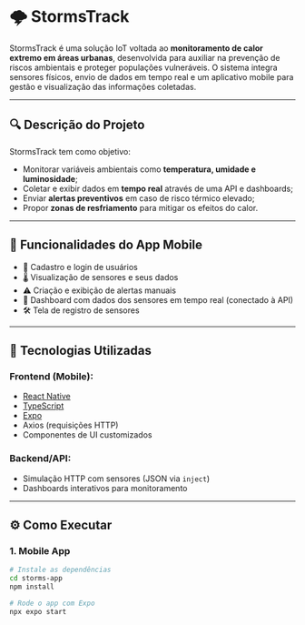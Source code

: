 # 🌩️ StormsTrack

StormsTrack é uma solução IoT voltada ao **monitoramento de calor extremo em áreas urbanas**, desenvolvida para auxiliar na prevenção de riscos ambientais e proteger populações vulneráveis. O sistema integra sensores físicos, envio de dados em tempo real e um aplicativo mobile para gestão e visualização das informações coletadas.

---

## 🔍 Descrição do Projeto

StormsTrack tem como objetivo:

- Monitorar variáveis ambientais como **temperatura, umidade e luminosidade**;
- Coletar e exibir dados em **tempo real** através de uma API e dashboards;
- Enviar **alertas preventivos** em caso de risco térmico elevado;
- Propor **zonas de resfriamento** para mitigar os efeitos do calor.

---

## 📱 Funcionalidades do App Mobile

- 📌 Cadastro e login de usuários
- 🌡️ Visualização de sensores e seus dados
- ⚠️ Criação e exibição de alertas manuais
- 📍 Dashboard com dados dos sensores em tempo real (conectado à API)
- 🛠️ Tela de registro de sensores

---

## 🧠 Tecnologias Utilizadas

### Frontend (Mobile):
- [React Native](https://reactnative.dev/)
- [TypeScript](https://www.typescriptlang.org/)
- [Expo](https://expo.dev/)
- Axios (requisições HTTP)
- Componentes de UI customizados

### Backend/API:
- Simulação HTTP com sensores (JSON via `inject`)
- Dashboards interativos para monitoramento

---

## ⚙️ Como Executar

### 1. Mobile App

```bash
# Instale as dependências
cd storms-app
npm install

# Rode o app com Expo
npx expo start
```
### 
